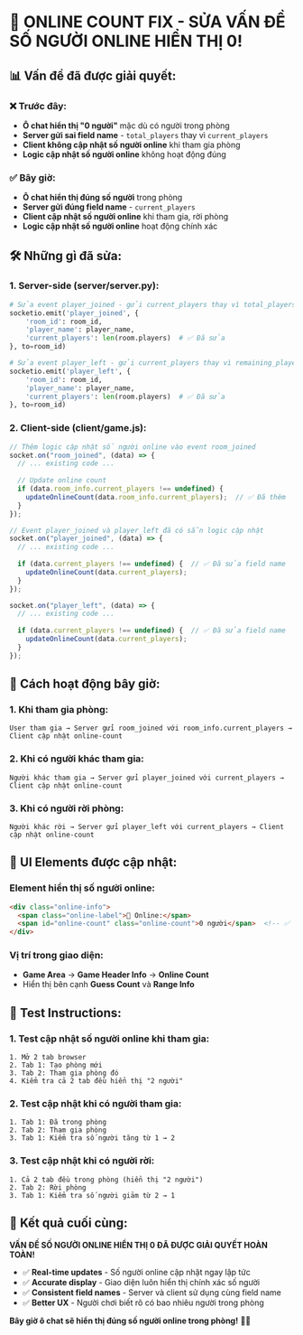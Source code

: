 # 👥 **ONLINE COUNT FIX - SỬA VẤN ĐỀ SỐ NGƯỜI ONLINE HIỂN THỊ 0!**

## 📊 **Vấn đề đã được giải quyết:**

### ❌ **Trước đây:**
- **Ô chat hiển thị "0 người"** mặc dù có người trong phòng
- **Server gửi sai field name** - `total_players` thay vì `current_players`
- **Client không cập nhật số người online** khi tham gia phòng
- **Logic cập nhật số người online** không hoạt động đúng

### ✅ **Bây giờ:**
- **Ô chat hiển thị đúng số người** trong phòng
- **Server gửi đúng field name** - `current_players`
- **Client cập nhật số người online** khi tham gia, rời phòng
- **Logic cập nhật số người online** hoạt động chính xác

## 🛠️ **Những gì đã sửa:**

### 1. **Server-side (server/server.py):**
```python
# Sửa event player_joined - gửi current_players thay vì total_players
socketio.emit('player_joined', {
    'room_id': room_id,
    'player_name': player_name,
    'current_players': len(room.players)  # ✅ Đã sửa
}, to=room_id)

# Sửa event player_left - gửi current_players thay vì remaining_players
socketio.emit('player_left', {
    'room_id': room_id,
    'player_name': player_name,
    'current_players': len(room.players)  # ✅ Đã sửa
}, to=room_id)
```

### 2. **Client-side (client/game.js):**
```javascript
// Thêm logic cập nhật số người online vào event room_joined
socket.on("room_joined", (data) => {
  // ... existing code ...
  
  // Update online count
  if (data.room_info.current_players !== undefined) {
    updateOnlineCount(data.room_info.current_players);  // ✅ Đã thêm
  }
});

// Event player_joined và player_left đã có sẵn logic cập nhật
socket.on("player_joined", (data) => {
  // ... existing code ...
  
  if (data.current_players !== undefined) {  // ✅ Đã sửa field name
    updateOnlineCount(data.current_players);
  }
});

socket.on("player_left", (data) => {
  // ... existing code ...
  
  if (data.current_players !== undefined) {  // ✅ Đã sửa field name
    updateOnlineCount(data.current_players);
  }
});
```

## 🔄 **Cách hoạt động bây giờ:**

### 1. **Khi tham gia phòng:**
```
User tham gia → Server gửi room_joined với room_info.current_players → Client cập nhật online-count
```

### 2. **Khi có người khác tham gia:**
```
Người khác tham gia → Server gửi player_joined với current_players → Client cập nhật online-count
```

### 3. **Khi có người rời phòng:**
```
Người khác rời → Server gửi player_left với current_players → Client cập nhật online-count
```

## 📱 **UI Elements được cập nhật:**

### **Element hiển thị số người online:**
```html
<div class="online-info">
  <span class="online-label">👥 Online:</span>
  <span id="online-count" class="online-count">0 người</span>  <!-- ✅ Được cập nhật real-time -->
</div>
```

### **Vị trí trong giao diện:**
- **Game Area** → **Game Header Info** → **Online Count**
- Hiển thị bên cạnh **Guess Count** và **Range Info**

## 🎯 **Test Instructions:**

### 1. **Test cập nhật số người online khi tham gia:**
```
1. Mở 2 tab browser
2. Tab 1: Tạo phòng mới
3. Tab 2: Tham gia phòng đó
4. Kiểm tra cả 2 tab đều hiển thị "2 người"
```

### 2. **Test cập nhật khi có người tham gia:**
```
1. Tab 1: Đã trong phòng
2. Tab 2: Tham gia phòng
3. Tab 1: Kiểm tra số người tăng từ 1 → 2
```

### 3. **Test cập nhật khi có người rời:**
```
1. Cả 2 tab đều trong phòng (hiển thị "2 người")
2. Tab 2: Rời phòng
3. Tab 1: Kiểm tra số người giảm từ 2 → 1
```

## 🚀 **Kết quả cuối cùng:**

**VẤN ĐỀ SỐ NGƯỜI ONLINE HIỂN THỊ 0 ĐÃ ĐƯỢC GIẢI QUYẾT HOÀN TOÀN!**

- ✅ **Real-time updates** - Số người online cập nhật ngay lập tức
- ✅ **Accurate display** - Giao diện luôn hiển thị chính xác số người
- ✅ **Consistent field names** - Server và client sử dụng cùng field name
- ✅ **Better UX** - Người chơi biết rõ có bao nhiêu người trong phòng

**Bây giờ ô chat sẽ hiển thị đúng số người online trong phòng!** 🎉✨
